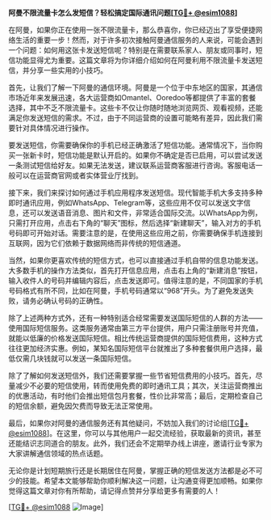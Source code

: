 **阿曼不限流量卡怎么发短信？轻松搞定国际通讯问题[[TG💪+ @esim1088](https://t.me/s/esim1088)]**

在阿曼，如果你正在使用一张不限流量卡，那么恭喜你，你已经迈出了享受便捷网络生活的重要一步！然而，对于许多初次接触阿曼通信服务的人来说，可能会遇到一个问题：如何用这张卡发送短信呢？特别是在需要联系家人、朋友或同事时，短信功能显得尤为重要。这篇文章将为你详细介绍如何在阿曼利用不限流量卡发送短信，并分享一些实用的小技巧。

首先，让我们了解一下阿曼的通信环境。阿曼是一个位于中东地区的国家，其通信市场近年来发展迅速，各大运营商如Omantel、Ooredoo等都提供了丰富的套餐选择，其中不乏不限流量卡。这些卡不仅让你随时随地浏览网页、观看视频，还能满足你发送短信的需求。不过，由于不同运营商的设置可能略有差异，因此我们需要针对具体情况进行操作。

要发送短信，你需要确保你的手机已经正确激活了短信功能。通常情况下，当你购买一张新卡时，短信功能是默认开启的。如果你不确定是否已启用，可以尝试发送一条测试短信给好友。如果无法发送，建议联系运营商客服进行咨询。客服电话一般可以在运营商官网或者实体营业厅找到。

接下来，我们来探讨如何通过手机应用程序发送短信。现代智能手机大多支持多种即时通讯应用，例如WhatsApp、Telegram等，这些应用不仅可以发送文字信息，还可以发送语音消息、图片和文件，非常适合国际交流。以WhatsApp为例，只需打开应用，点击右下角的“聊天”图标，然后选择“新建聊天”，输入对方的手机号码即可开始对话。需要注意的是，在使用这些应用之前，你需要确保手机连接到互联网，因为它们依赖于数据网络而非传统的短信通道。

当然，如果你更喜欢传统的短信方式，也可以直接通过手机自带的信息功能发送。大多数手机的操作方法类似，首先打开信息应用，点击右上角的“新建消息”按钮，输入收件人的号码并编辑内容后，点击发送即可。值得注意的是，不同国家的手机号码格式有所不同，比如在阿曼，手机号码通常以“968”开头。为了避免发送失败，请务必确认号码的正确性。

除了上述两种方式外，还有一种特别适合经常需要发送国际短信的人群的方法——使用国际短信服务。这类服务通常由第三方平台提供，用户只需注册账号并充值，就能以低廉的价格发送国际短信。相比传统运营商提供的国际短信费用，这种方式往往更加经济实惠。例如，某知名国际短信平台就推出了多种套餐供用户选择，最低仅需几块钱就可以发送一条国际短信。

除了了解如何发送短信外，我们还需要掌握一些节省短信费用的小技巧。首先，尽量减少不必要的短信使用，转而使用免费的即时通讯工具；其次，关注运营商推出的优惠活动，有时他们会推出短信包月套餐，性价比非常高；最后，定期检查自己的短信余额，避免因欠费而导致无法正常使用。

最后，如果你对阿曼的通信服务还有其他疑问，不妨加入我们的讨论组[[TG💪+ @esim1088](https://t.me/s/esim1088)]。在这里，你可以与其他用户一起交流经验，获取最新的资讯，甚至还能结识志同道合的朋友。此外，我们还会不定期举办线上讲座，邀请行业专家为大家讲解通信领域的热点话题。

无论你是计划短期旅行还是长期居住在阿曼，掌握正确的短信发送方法都是必不可少的技能。希望本文能够帮助你顺利解决这一问题，让沟通变得更加顺畅。如果你觉得这篇文章对你有所帮助，请记得点赞并分享给更多有需要的人！

[[TG💪+ @esim1088](https://t.me/s/esim1088) ![Image](https://i.postimg.cc/4NQfJmqS/Snipaste-2025-05-13-00-14-12.png)]